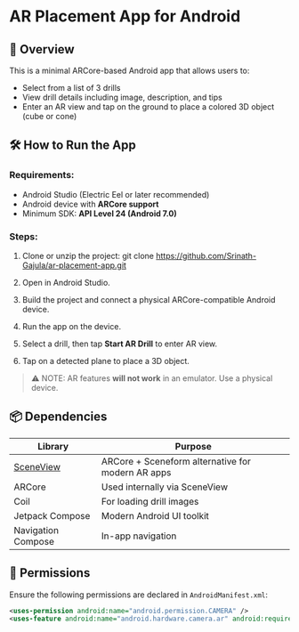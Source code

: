 # AR Placement App for Android

## 🎯 Overview
This is a minimal ARCore-based Android app that allows users to:
- Select from a list of 3 drills
- View drill details including image, description, and tips
- Enter an AR view and tap on the ground to place a colored 3D object (cube or cone)

## 🛠️ How to Run the App

### Requirements:
- Android Studio (Electric Eel or later recommended)
- Android device with **ARCore support**
- Minimum SDK: **API Level 24 (Android 7.0)**

### Steps:
1. Clone or unzip the project:
git clone https://github.com/Srinath-Gajula/ar-placement-app.git

2. Open in Android Studio.
3. Build the project and connect a physical ARCore-compatible Android device.
4. Run the app on the device.
5. Select a drill, then tap **Start AR Drill** to enter AR view.
6. Tap on a detected plane to place a 3D object.

> ⚠️ NOTE: AR features **will not work** in an emulator. Use a physical device.

## 📦 Dependencies

| Library     | Purpose                        |
|-------------|--------------------------------|
| [SceneView](https://github.com/SceneView/sceneview-android) | ARCore + Sceneform alternative for modern AR apps |
| ARCore      | Used internally via SceneView |
| Coil        | For loading drill images       |
| Jetpack Compose | Modern Android UI toolkit  |
| Navigation Compose | In-app navigation       |

## 📱 Permissions

Ensure the following permissions are declared in `AndroidManifest.xml`:

```xml
<uses-permission android:name="android.permission.CAMERA" />
<uses-feature android:name="android.hardware.camera.ar" android:required="true" />
